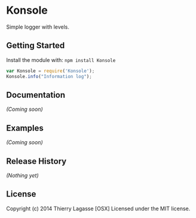 # Konsole

Simple logger with levels.

## Getting Started
Install the module with: `npm install Konsole`

```javascript
var Konsole = require('Konsole');
Konsole.info("Information log");
```

## Documentation
_(Coming soon)_

## Examples
_(Coming soon)_

## Release History
_(Nothing yet)_

## License
Copyright (c) 2014 Thierry Lagasse [OSX]
Licensed under the MIT license.
